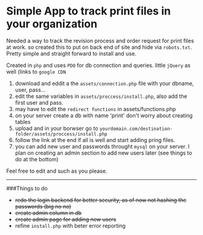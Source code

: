 Simple App to track print files in  your organization
===============================================

Needed a way to track the revision process and order request for print files at work. so created this to put on back end of site and hide via `robots.txt`.  Pretty simple and straight forward to install and use.

Created in `php` and uses `PDO` for db connection and queries. little `jQuery` as well (links to `google CDN`

1. download and eddit a the `assets/connection.php` file with your dbname, user, pass...
2. edit the same variables in `assets/proccess/install.php`, also add the first user and pass.
3. may have to edit the `redirect functions` in assets/functions.php
4. on your server create a db with name 'print' don't worry about creating tables
5. upload and in your borwser go to `yourdomain.com/destination-folder/assets/proccess/install.php`
6. follow the link at the end if all is well and start adding pring files.
7. you can add new user and passwords throught `mysql` on your server.  I plan on creating an admin section to add new users later (see things to do at the bottom)

Feel free to edit and such as you please.

-------------------------
###Things to do
- ~~redo the login backend for better security, as of now not hashing the passwords (big no no)~~
- ~~create admin column in db~~
- ~~create admin page for adding new users~~
- refine `install.php` with beter error reporting